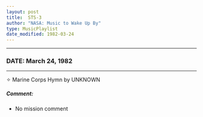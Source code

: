 ```yaml
---
layout: post
title:  STS-3
author: "NASA: Music to Wake Up By"
type: MusicPlaylist
date_modified: 1982-03-24
---
```


----
### DATE: March 24, 1982
----
✧ Marine Corps Hymn by UNKNOWN

##### Comment:
* No mission comment
